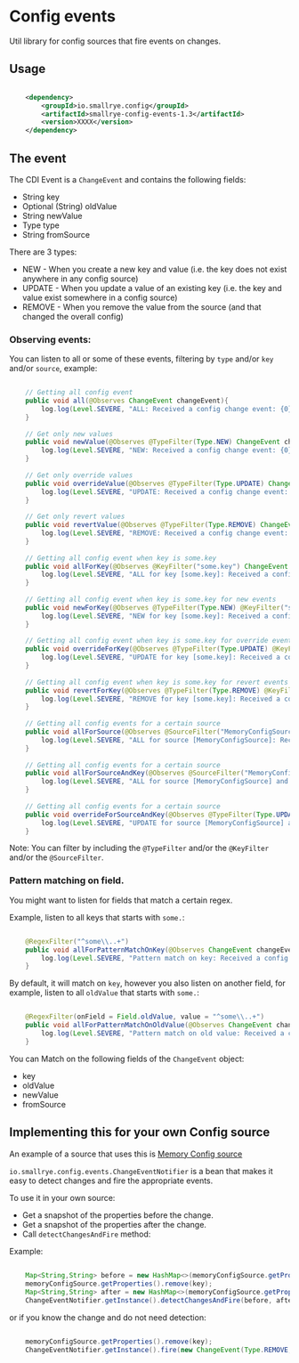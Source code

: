 # Config events

Util library for config sources that fire events on changes.

## Usage

```xml

    <dependency>
        <groupId>io.smallrye.config</groupId>
        <artifactId>smallrye-config-events-1.3</artifactId>
        <version>XXXX</version>
    </dependency>

```

## The event

The CDI Event is a `ChangeEvent` and contains the following fields: 

* String key
* Optional (String) oldValue
* String newValue 
* Type type
* String fromSource

There are 3 types: 

* NEW - When you create a new key and value (i.e. the key does not exist anywhere in any config source)
* UPDATE - When you update a value of an existing key (i.e. the key and value exist somewhere in a config source)
* REMOVE - When you remove the value from the source (and that changed the overall config)

### Observing events:

You can listen to all or some of these events, filtering by `type` and/or `key` and/or `source`, example:

```java

    // Getting all config event
    public void all(@Observes ChangeEvent changeEvent){
        log.log(Level.SEVERE, "ALL: Received a config change event: {0}", changeEvent);
    }
    
    // Get only new values
    public void newValue(@Observes @TypeFilter(Type.NEW) ChangeEvent changeEvent){
        log.log(Level.SEVERE, "NEW: Received a config change event: {0}", changeEvent);
    }
    
    // Get only override values
    public void overrideValue(@Observes @TypeFilter(Type.UPDATE) ChangeEvent changeEvent){
        log.log(Level.SEVERE, "UPDATE: Received a config change event: {0}", changeEvent);
    }
    
    // Get only revert values
    public void revertValue(@Observes @TypeFilter(Type.REMOVE) ChangeEvent changeEvent){
        log.log(Level.SEVERE, "REMOVE: Received a config change event: {0}", changeEvent);
    }
    
    // Getting all config event when key is some.key
    public void allForKey(@Observes @KeyFilter("some.key") ChangeEvent changeEvent){
        log.log(Level.SEVERE, "ALL for key [some.key]: Received a config change event: {0}", changeEvent);
    }
    
    // Getting all config event when key is some.key for new events
    public void newForKey(@Observes @TypeFilter(Type.NEW) @KeyFilter("some.key") ChangeEvent changeEvent){
        log.log(Level.SEVERE, "NEW for key [some.key]: Received a config change event: {0}", changeEvent);
    }
    
    // Getting all config event when key is some.key for override events
    public void overrideForKey(@Observes @TypeFilter(Type.UPDATE) @KeyFilter("some.key") ChangeEvent changeEvent){
        log.log(Level.SEVERE, "UPDATE for key [some.key]: Received a config change event: {0}", changeEvent);
    }
    
    // Getting all config event when key is some.key for revert events
    public void revertForKey(@Observes @TypeFilter(Type.REMOVE) @KeyFilter("some.key") ChangeEvent changeEvent){
        log.log(Level.SEVERE, "REMOVE for key [some.key]: Received a config change event: {0}", changeEvent);
    }
    
    // Getting all config events for a certain source
    public void allForSource(@Observes @SourceFilter("MemoryConfigSource") ChangeEvent changeEvent){
        log.log(Level.SEVERE, "ALL for source [MemoryConfigSource]: Received a config change event: {0}", changeEvent);
    }
    
    // Getting all config events for a certain source
    public void allForSourceAndKey(@Observes @SourceFilter("MemoryConfigSource") @KeyFilter("some.key")  ChangeEvent changeEvent){
        log.log(Level.SEVERE, "ALL for source [MemoryConfigSource] and for key [some.key]: Received a config change event: {0}", changeEvent);
    }
    
    // Getting all config events for a certain source
    public void overrideForSourceAndKey(@Observes @TypeFilter(Type.UPDATE) @SourceFilter("MemoryConfigSource") @KeyFilter("some.key")  ChangeEvent changeEvent){
        log.log(Level.SEVERE, "UPDATE for source [MemoryConfigSource] and for key [some.key]: Received a config change event: {0}", changeEvent);
    }

```

Note: You can filter by including the `@TypeFilter` and/or the `@KeyFilter` and/or the `@SourceFilter`.


### Pattern matching on field.

You might want to listen for fields that match a certain regex.

Example, listen to all keys that starts with `some.`:

```java

    @RegexFilter("^some\\..+") 
    public void allForPatternMatchOnKey(@Observes ChangeEvent changeEvent){
        log.log(Level.SEVERE, "Pattern match on key: Received a config change event: {0}", changeEvent);
    }

```

By default, it will match on `key`, however you also listen on another field, 
for example, listen to all `oldValue` that starts with `some.`:

```java

    @RegexFilter(onField = Field.oldValue, value = "^some\\..+")
    public void allForPatternMatchOnOldValue(@Observes ChangeEvent changeEvent){
        log.log(Level.SEVERE, "Pattern match on old value: Received a config change event: {0}", changeEvent);
    }

```

You can Match on the following fields of the `ChangeEvent` object:

* key
* oldValue
* newValue
* fromSource

## Implementing this for your own Config source

An example of a source that uses this is [Memory Config source](https://github.com/smallrye/smallrye-config/tree/master/extensions/sources/memory)

`io.smallrye.config.events.ChangeEventNotifier` is a bean that makes it easy to detect changes and fire the appropriate events. 

To use it in your own source:

* Get a snapshot of the properties before the change.
* Get a snapshot of the properties after the change.
* Call `detectChangesAndFire` method:

Example: 

```java
    
    Map<String,String> before = new HashMap<>(memoryConfigSource.getProperties());
    memoryConfigSource.getProperties().remove(key);
    Map<String,String> after = new HashMap<>(memoryConfigSource.getProperties());
    ChangeEventNotifier.getInstance().detectChangesAndFire(before, after,MemoryConfigSource.NAME)

```

or if you know the change and do not need detection:

```java

    memoryConfigSource.getProperties().remove(key);
    ChangeEventNotifier.getInstance().fire(new ChangeEvent(Type.REMOVE,key,getOptionalOldValue(oldValue),null,MemoryConfigSource.NAME));

```